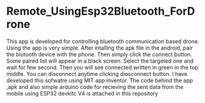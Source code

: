 # Remote_UsingEsp32Bluetooth_ForDrone
This app is developed for controlling bluetooth communication based drone. Using the app is very simple. After intalling the apk file in the android, pair the blutooth device with the phone. Then simply click the connect button. Some paired list will appear in a black screen. Select the targeted one and wait for few second. Then you will see connected written in green in the top middle. You can disconnect anytime clicking diosconnect button.
I have developed this sofwatre using MIT app inventor. The code behind the app ,apk and also simple arduino code for recieving the sent data from the mobile using ESP32 devkitc V4 is attached in this repository
